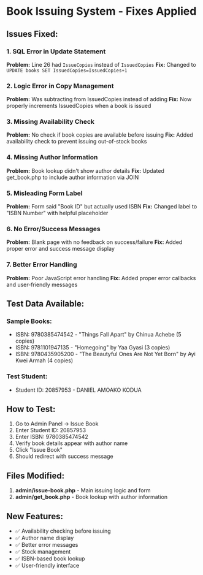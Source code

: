 # Book Issuing System - Fixes Applied

## Issues Fixed:

### 1. **SQL Error in Update Statement**
**Problem:** Line 26 had `IssueCopies` instead of `IssuedCopies`
**Fix:** Changed to `UPDATE books SET IssuedCopies=IssuedCopies+1`

### 2. **Logic Error in Copy Management**
**Problem:** Was subtracting from IssuedCopies instead of adding
**Fix:** Now properly increments IssuedCopies when a book is issued

### 3. **Missing Availability Check**
**Problem:** No check if book copies are available before issuing
**Fix:** Added availability check to prevent issuing out-of-stock books

### 4. **Missing Author Information**
**Problem:** Book lookup didn't show author details
**Fix:** Updated get_book.php to include author information via JOIN

### 5. **Misleading Form Label**
**Problem:** Form said "Book ID" but actually used ISBN
**Fix:** Changed label to "ISBN Number" with helpful placeholder

### 6. **No Error/Success Messages**
**Problem:** Blank page with no feedback on success/failure
**Fix:** Added proper error and success message display

### 7. **Better Error Handling**
**Problem:** Poor JavaScript error handling
**Fix:** Added proper error callbacks and user-friendly messages

## Test Data Available:

### Sample Books:
- ISBN: 9780385474542 - "Things Fall Apart" by Chinua Achebe (5 copies)
- ISBN: 9781101947135 - "Homegoing" by Yaa Gyasi (3 copies)
- ISBN: 9780435905200 - "The Beautyful Ones Are Not Yet Born" by Ayi Kwei Armah (4 copies)

### Test Student:
- Student ID: 20857953 - DANIEL AMOAKO KODUA

## How to Test:

1. Go to Admin Panel → Issue Book
2. Enter Student ID: 20857953
3. Enter ISBN: 9780385474542
4. Verify book details appear with author name
5. Click "Issue Book"
6. Should redirect with success message

## Files Modified:

1. **admin/issue-book.php** - Main issuing logic and form
2. **admin/get_book.php** - Book lookup with author information

## New Features:

- ✅ Availability checking before issuing
- ✅ Author name display
- ✅ Better error messages
- ✅ Stock management
- ✅ ISBN-based book lookup
- ✅ User-friendly interface

